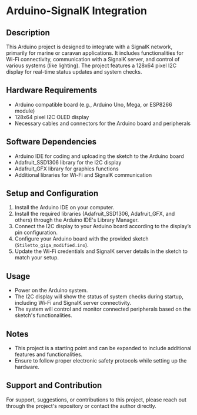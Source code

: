 # Arduino-SignalK Integration

## Description
This Arduino project is designed to integrate with a SignalK network, primarily for marine or caravan applications. It includes functionalities for Wi-Fi connectivity, communication with a SignalK server, and control of various systems (like lighting). The project features a 128x64 pixel I2C display for real-time status updates and system checks.

## Hardware Requirements
- Arduino compatible board (e.g., Arduino Uno, Mega, or ESP8266 module)
- 128x64 pixel I2C OLED display
- Necessary cables and connectors for the Arduino board and peripherals

## Software Dependencies
- Arduino IDE for coding and uploading the sketch to the Arduino board
- Adafruit_SSD1306 library for the I2C display
- Adafruit_GFX library for graphics functions
- Additional libraries for Wi-Fi and SignalK communication

## Setup and Configuration
1. Install the Arduino IDE on your computer.
2. Install the required libraries (Adafruit_SSD1306, Adafruit_GFX, and others) through the Arduino IDE's Library Manager.
3. Connect the I2C display to your Arduino board according to the display’s pin configuration.
4. Configure your Arduino board with the provided sketch (`Stiletto_giga_modified.ino`).
5. Update the Wi-Fi credentials and SignalK server details in the sketch to match your setup.

## Usage
- Power on the Arduino system.
- The I2C display will show the status of system checks during startup, including Wi-Fi and SignalK server connectivity.
- The system will control and monitor connected peripherals based on the sketch's functionalities.

## Notes
- This project is a starting point and can be expanded to include additional features and functionalities.
- Ensure to follow proper electronic safety protocols while setting up the hardware.

## Support and Contribution
For support, suggestions, or contributions to this project, please reach out through the project's repository or contact the author directly.
